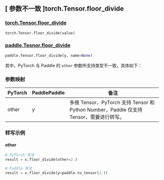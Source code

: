 ## [ 参数不一致 ]torch.Tensor.floor_divide

### [torch.Tensor.floor_divide](https://pytorch.org/docs/stable/generated/torch.Tensor.floor_divide.html?highlight=floor_divide#torch.Tensor.floor_divide)

```python
torch.Tensor.floor_divide(value)
```

### [paddle.Tesnor.floor_divide](https://www.paddlepaddle.org.cn/documentation/docs/zh/develop/api/paddle/Tensor_cn.html#floor-divide-y-name-none)

```python
paddle.Tensor.floor_divide(y, name=None)
```

其中，PyTorch 与 Paddle 的 `other` 参数所支持类型不一致，具体如下：

### 参数映射

| PyTorch | PaddlePaddle | 备注                        |
| ------- | ------------ | --------------------------- |
| other   | y            | 多维 Tensor，PyTorch 支持 Tensor 和 Python Number，Paddle 仅支持 Tensor，需要进行转写。 |

### 转写示例
#### other
```python
# PyTorch 写法
result = x.floor_divide(other=2.)

# Paddle 写法
result = x.floor_divide(y=paddle.to_tensor(2.))
```
